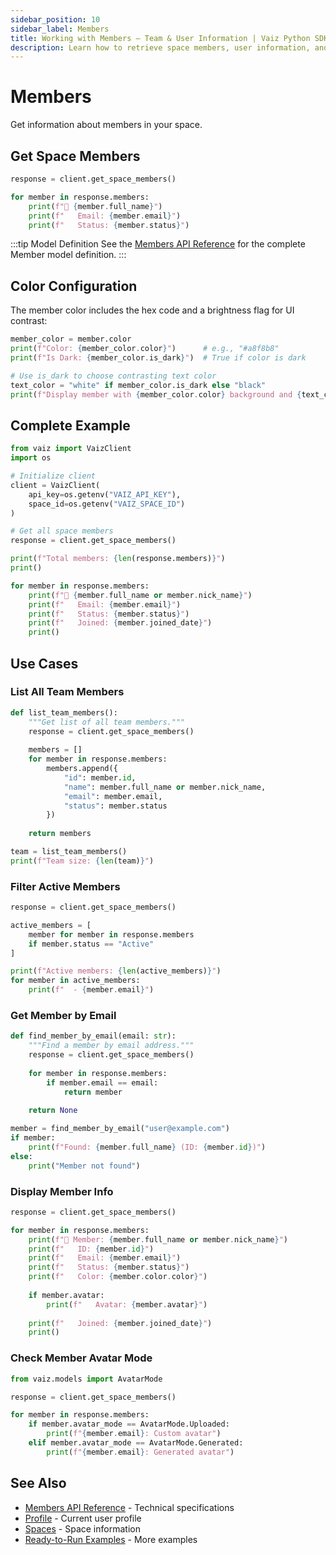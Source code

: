 ```yaml
---
sidebar_position: 10
sidebar_label: Members
title: Working with Members — Team & User Information | Vaiz Python SDK
description: Learn how to retrieve space members, user information, and team details using the Vaiz Python SDK. Complete guide with examples.
---
```


# Members

Get information about members in your space.

## Get Space Members

```python
response = client.get_space_members()

for member in response.members:
    print(f"👤 {member.full_name}")
    print(f"   Email: {member.email}")
    print(f"   Status: {member.status}")
```

:::tip Model Definition
See the [Members API Reference](../api-reference/members) for the complete Member model definition.
:::

## Color Configuration

The member color includes the hex code and a brightness flag for UI contrast:

```python
member_color = member.color
print(f"Color: {member_color.color}")      # e.g., "#a8f8b8"
print(f"Is Dark: {member_color.is_dark}")  # True if color is dark

# Use is_dark to choose contrasting text color
text_color = "white" if member_color.is_dark else "black"
print(f"Display member with {member_color.color} background and {text_color} text")
```

## Complete Example

```python
from vaiz import VaizClient
import os

# Initialize client
client = VaizClient(
    api_key=os.getenv("VAIZ_API_KEY"),
    space_id=os.getenv("VAIZ_SPACE_ID")
)

# Get all space members
response = client.get_space_members()

print(f"Total members: {len(response.members)}")
print()

for member in response.members:
    print(f"👤 {member.full_name or member.nick_name}")
    print(f"   Email: {member.email}")
    print(f"   Status: {member.status}")
    print(f"   Joined: {member.joined_date}")
    print()
```

## Use Cases

### List All Team Members

```python
def list_team_members():
    """Get list of all team members."""
    response = client.get_space_members()
    
    members = []
    for member in response.members:
        members.append({
            "id": member.id,
            "name": member.full_name or member.nick_name,
            "email": member.email,
            "status": member.status
        })
    
    return members

team = list_team_members()
print(f"Team size: {len(team)}")
```

### Filter Active Members

```python
response = client.get_space_members()

active_members = [
    member for member in response.members
    if member.status == "Active"
]

print(f"Active members: {len(active_members)}")
for member in active_members:
    print(f"  - {member.email}")
```

### Get Member by Email

```python
def find_member_by_email(email: str):
    """Find a member by email address."""
    response = client.get_space_members()
    
    for member in response.members:
        if member.email == email:
            return member
    
    return None

member = find_member_by_email("user@example.com")
if member:
    print(f"Found: {member.full_name} (ID: {member.id})")
else:
    print("Member not found")
```

### Display Member Info

```python
response = client.get_space_members()

for member in response.members:
    print(f"👤 Member: {member.full_name or member.nick_name}")
    print(f"   ID: {member.id}")
    print(f"   Email: {member.email}")
    print(f"   Status: {member.status}")
    print(f"   Color: {member.color.color}")
    
    if member.avatar:
        print(f"   Avatar: {member.avatar}")
    
    print(f"   Joined: {member.joined_date}")
    print()
```

### Check Member Avatar Mode

```python
from vaiz.models import AvatarMode

response = client.get_space_members()

for member in response.members:
    if member.avatar_mode == AvatarMode.Uploaded:
        print(f"{member.email}: Custom avatar")
    elif member.avatar_mode == AvatarMode.Generated:
        print(f"{member.email}: Generated avatar")
```

## See Also

- [Members API Reference](../api-reference/members) - Technical specifications
- [Profile](./profile) - Current user profile
- [Spaces](./spaces) - Space information
- [Ready-to-Run Examples](../patterns/ready-to-run) - More examples

